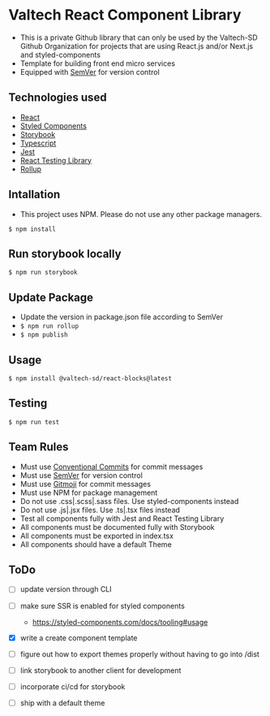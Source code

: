 # Valtech React Component Library

- This is a private Github library that can only be used by the Valtech-SD Github Organization for projects that are using React.js and/or Next.js and styled-components
- Template for building front end micro services
- Equipped with [SemVer](https://semver.org) for version control

## Technologies used

- [React](https://react.dev)
- [Styled Components](https://styled-components.com)
- [Storybook](https://storybook.js.org)
- [Typescript](https://www.typescriptlang.org)
- [Jest](https://jestjs.io/docs/tutorial-react)
- [React Testing Library](https://testing-library.com/docs/react-testing-library/intro/)
- [Rollup](https://rollupjs.org)

## Intallation

- This project uses NPM. Please do not use any other package managers.

`$ npm install`

## Run storybook locally

`$ npm run storybook`

## Update Package

- Update the version in package.json file according to SemVer
- `$ npm run rollup`
- `$ npm publish`

## Usage

`$ npm install @valtech-sd/react-blocks@latest`

## Testing

`$ npm run test`

## Team Rules

<!-- - All commits must be made to a branch and then merged into master via a pull request -->
<!-- - All pull requests must be reviewed by at least one other team member -->
<!-- - All pull requests must pass the CI/CD pipeline before being merged into master -->
- Must use [Conventional Commits](https://www.conventionalcommits.org/en/v1.0.0/) for commit messages
- Must use [SemVer](https://semver.org) for version control
- Must use [Gitmoji](https://gitmoji.dev) for commit messages
- Must use NPM for package management
- Do not use .css|.scss|.sass files. Use styled-components instead
- Do not use .js|.jsx files. Use .ts|.tsx files instead
- Test all components fully with Jest and React Testing Library
- All components must be documented fully with Storybook
- All components must be exported in index.tsx
- All components should have a default Theme

## ToDo
- [ ] update version through CLI
- [ ] make sure SSR is enabled for styled components
  - https://styled-components.com/docs/tooling#usage
- [x] write a create component template
- [ ] figure out how to export themes properly without having to go into /dist
- [ ] link storybook to another client for development
- [ ] incorporate ci/cd for storybook
- [ ] ship with a default theme

